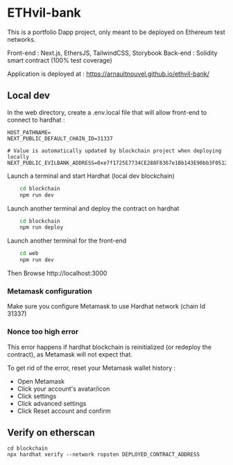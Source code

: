 # ETHvil-bank

This is a portfolio Dapp project, only meant to be deployed on Ethereum test networks.

Front-end : Next.js, EthersJS, TailwindCSS, Storybook
Back-end : Solidity smart contract (100% test coverage)

Application is deployed at : https://arnaultnouvel.github.io/ethvil-bank/

## Local dev

In the web directory, create a .env.local file that will allow front-end to connect to hardhat :

```env
HOST_PATHNAME=
NEXT_PUBLIC_DEFAULT_CHAIN_ID=31337

# Value is automatically updated by blockchain project when deploying locally
NEXT_PUBLIC_EVILBANK_ADDRESS=0xe7f1725E7734CE288F8367e1Bb143E90bb3F0512
```

Launch a terminal and start Hardhat (local dev blockchain)

```bash
    cd blockchain
    npm run dev
```

Launch another terminal and deploy the contract on hardhat

```bash
    cd blockchain
    npm run deploy
```

Launch another terminal for the front-end

```bash
    cd web
    npm run dev
```

Then Browse http://localhost:3000

### Metamask configuration

Make sure you configure Metamask to use Hardhat network (chain Id 31337)

### Nonce too high error

This error happens if hardhat blockchain is reinitialized (or redeploy the contract), as Metamask will not expect that.

To get rid of the error, reset your Metamask wallet history :

- Open Metamask
- Click your account's avatar/icon
- Click settings
- Click advanced settings
- Click Reset account and confirm

## Verify on etherscan

```
cd blockchain
npx hardhat verify --network ropsten DEPLOYED_CONTRACT_ADDRESS

```
